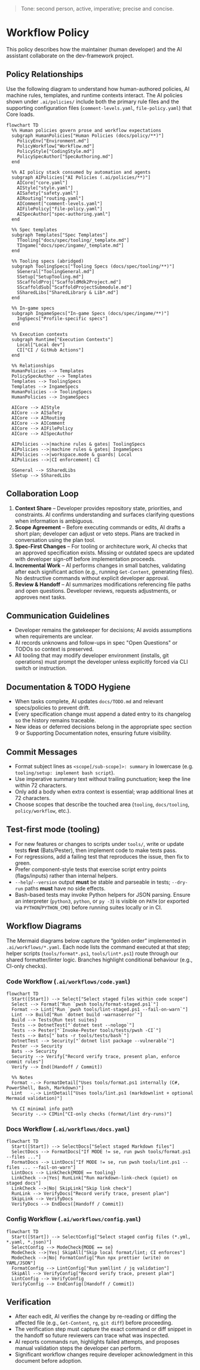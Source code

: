 > Tone: second person, active, imperative; precise and concise.

# Workflow Policy

This policy describes how the maintainer (human developer) and the AI assistant collaborate on the dev-framework project.

## Policy Relationships

Use the following diagram to understand how human-authored policies, AI machine rules, templates, and runtime contexts interact. The AI policies shown under `.ai/policies/` include both the primary rule files and the supporting configuration files (`comment-levels.yaml`, `file-policy.yaml`) that Core loads.

```mermaid
flowchart TD
  %% Human policies govern prose and workflow expectations
  subgraph HumanPolicies["Human Policies (docs/policy/**)"]
    PolicyEnv["Environment.md"]
    PolicyWorkflow["Workflow.md"]
    PolicyStyle["CodingStyle.md"]
    PolicySpecAuthor["SpecAuthoring.md"]
  end

  %% AI policy stack consumed by automation and agents
  subgraph AIPolicies["AI Policies (.ai/policies/**)"]
    AICore["core.yaml"]
    AIStyle["style.yaml"]
    AISafety["safety.yaml"]
    AIRouting["routing.yaml"]
    AIComment["comment-levels.yaml"]
    AIFilePolicy["file-policy.yaml"]
    AISpecAuthor["spec-authoring.yaml"]
  end

  %% Spec templates
  subgraph Templates["Spec Templates"]
    TTooling["docs/spec/tooling/_template.md"]
    TIngame["docs/spec/ingame/_template.md"]
  end

  %% Tooling specs (abridged)
  subgraph ToolingSpecs["Tooling Specs (docs/spec/tooling/**)"]
    SGeneral["ToolingGeneral.md"]
    SSetup["SetupTooling.md"]
    SScaffoldProj["ScaffoldMdk2Project.md"]
    SScaffoldSub["ScaffoldProjectSubmodule.md"]
    SSharedLibs["SharedLibrary & Lib*.md"]
  end

  %% In-game specs
  subgraph IngameSpecs["In-game Specs (docs/spec/ingame/**)"]
    IngSpecs["Profile-specific specs"]
  end

  %% Execution contexts
  subgraph Runtime["Execution Contexts"]
    Local["Local dev"]
    CI["CI / GitHub Actions"]
  end

  %% Relationships
  HumanPolicies --> Templates
  PolicySpecAuthor --> Templates
  Templates --> ToolingSpecs
  Templates --> IngameSpecs
  HumanPolicies --> ToolingSpecs
  HumanPolicies --> IngameSpecs

  AICore --> AIStyle
  AICore --> AISafety
  AICore --> AIRouting
  AICore --> AIComment
  AICore --> AIFilePolicy
  AICore --> AISpecAuthor

  AIPolicies -->|machine rules & gates| ToolingSpecs
  AIPolicies -->|machine rules & gates| IngameSpecs
  AIPolicies -->|workspace.mode & guards| Local
  AIPolicies -->|CI enforcement| CI

  SGeneral --> SSharedLibs
  SSetup --> SSharedLibs
```

## Collaboration Loop

1. **Context Share** – Developer provides repository state, priorities, and constraints. AI confirms understanding and surfaces clarifying questions when information is ambiguous.
2. **Scope Agreement** – Before executing commands or edits, AI drafts a short plan; developer can adjust or veto steps. Plans are tracked in conversation using the plan tool.
3. **Spec-First Changes** – For tooling or architecture work, AI checks that an approved specification exists. Missing or outdated specs are updated with developer sign-off before implementation proceeds.
4. **Incremental Work** – AI performs changes in small batches, validating after each significant action (e.g., running `Get-Content`, generating files). No destructive commands without explicit developer approval.
5. **Review & Handoff** – AI summarizes modifications referencing file paths and open questions. Developer reviews, requests adjustments, or approves next tasks.

## Communication Guidelines

- Developer remains the gatekeeper for decisions; AI avoids assumptions when requirements are unclear.
- AI records unknowns and follow-ups in spec "Open Questions" or TODOs so context is preserved.
- All tooling that may modify developer environment (installs, git operations) must prompt the developer unless explicitly forced via CLI switch or instruction.

## Documentation & TODO Hygiene

- When tasks complete, AI updates `docs/TODO.md` and relevant specs/policies to prevent drift.
- Every specification change must append a dated entry to its changelog so the history remains traceable.
- New ideas or deferred decisions belong in the appropriate spec section 9 or Supporting Documentation notes, ensuring future visibility.

## Commit Messages

- Format subject lines as `<scope[/sub-scope]>: summary` in lowercase (e.g. `tooling/setup: implement bash script`).
- Use imperative summary text without trailing punctuation; keep the line within 72 characters.
- Only add a body when extra context is essential; wrap additional lines at 72 characters.
- Choose scopes that describe the touched area (`tooling`, `docs/tooling`, `policy/workflow`, etc.).

## Test-first mode (tooling)

- For new features or changes to scripts under `tools/`, write or update tests **first** (Bats/Pester), then implement code to make tests pass.
- For regressions, add a failing test that reproduces the issue, then fix to green.
- Prefer component-style tests that exercise script entry points (flags/inputs) rather than internal helpers.
- `--help`/`--version` output **must** be stable and parseable in tests; `--dry-run` paths **must** have no side effects.
- Bash-based tests may invoke Python helpers for JSON parsing. Ensure an interpreter (`python3`, `python`, or `py -3`) is visible on `PATH` (or exported via `PYTHON`/`PYTHON_CMD`) before running suites locally or in CI.

## Workflow Diagrams

The Mermaid diagrams below capture the “golden order” implemented in `.ai/workflows/*.yaml`. Each node lists the command executed at that step; helper scripts (`tools/format*.ps1`, `tools/lint*.ps1`) route through our shared formatter/linter logic. Branches highlight conditional behaviour (e.g., CI-only checks).

### Code Workflow (`.ai/workflows/code.yaml`)

```mermaid
flowchart TD
  Start([Start]) --> Select["Select staged files within code scope"]
  Select --> Format["Run `pwsh tools/format-staged.ps1`"]
  Format --> Lint["Run `pwsh tools/lint-staged.ps1 --fail-on-warn`"]
  Lint --> Build["Run `dotnet build -warnaserror`"]
  Build --> Tests{Run test suites}
  Tests --> DotnetTest["`dotnet test --nologo`"]
  Tests --> Pester["`Invoke-Pester tools/tests/pwsh -CI`"]
  Tests --> Bats["`bats -r tools/tests/bash`"]
  DotnetTest --> Security["`dotnet list package --vulnerable`"]
  Pester --> Security
  Bats --> Security
  Security --> Verify["Record verify trace, present plan, enforce commit rules"]
  Verify --> End([Handoff / Commit])

  %% Notes
  Format -.-> FormatDetail["Uses tools/format.ps1 internally (C#, PowerShell, Bash, Markdown)"]
  Lint   -.-> LintDetail["Uses tools/lint.ps1 (markdownlint + optional Mermaid validation)"]

  %% CI minimal info path
  Security -.-> CIMin["CI-only checks (format/lint dry-runs)"]
```

### Docs Workflow (`.ai/workflows/docs.yaml`)

```mermaid
flowchart TD
  Start([Start]) --> SelectDocs["Select staged Markdown files"]
  SelectDocs --> FormatDocs["If MODE != se, run pwsh tools/format.ps1 --files ..."]
  FormatDocs --> LintDocs["If MODE != se, run pwsh tools/lint.ps1 --files ... --fail-on-warn"]
  LintDocs --> LinkCheck{MODE == tooling}
  LinkCheck -->|Yes| RunLink["Run markdown-link-check (quiet) on staged docs"]
  LinkCheck -->|No| SkipLink["Skip link check"]
  RunLink --> VerifyDocs["Record verify trace, present plan"]
  SkipLink --> VerifyDocs
  VerifyDocs --> EndDocs([Handoff / Commit])
```

### Config Workflow (`.ai/workflows/config.yaml`)

```mermaid
flowchart TD
  Start([Start]) --> SelectConfig["Select staged config files (*.yml, *.yaml, *.json)"]
  SelectConfig --> ModeCheck{MODE == se}
  ModeCheck -->|Yes| SkipAll["Skip local format/lint; CI enforces"]
  ModeCheck -->|No| FormatConfig["Run npx prettier (write) on YAML/JSON"]
  FormatConfig --> LintConfig["Run yamllint / jq validation"]
  SkipAll --> VerifyConfig["Record verify trace, present plan"]
  LintConfig --> VerifyConfig
  VerifyConfig --> EndConfig([Handoff / Commit])
```

## Verification

- After each edit, AI verifies the change by re-reading or diffing the affected file (e.g., `Get-Content`, `rg`, `git diff`) before proceeding.
- The verification step must capture the exact command or diff snippet in the handoff so future reviewers can trace what was inspected.
- AI reports commands run, highlights failed attempts, and proposes manual validation steps the developer can perform.
- Significant workflow changes require developer acknowledgment in this document before adoption.
